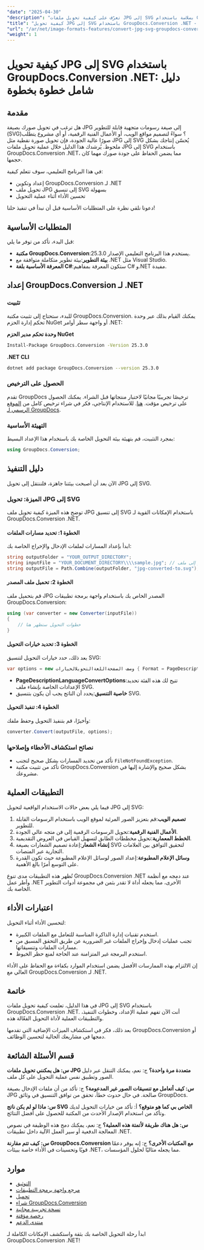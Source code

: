 ```yaml
---
"date": "2025-04-30"
"description": "تعرّف على كيفية تحويل ملفات JPG إلى SVG بسلاسة باستخدام GroupDocs.Conversion .NET للحصول على رسومات عالية الجودة وقابلة للتطوير. اتبع هذا الدليل الشامل مع أمثلة برمجية."
"title": "كيفية تحويل JPG إلى SVG باستخدام GroupDocs.Conversion .NET - دليل خطوة بخطوة"
"url": "/ar/net/image-formats-features/convert-jpg-svg-groupdocs-conversion-dotnet/"
"weight": 1
---
```


# كيفية تحويل JPG إلى SVG باستخدام GroupDocs.Conversion .NET: دليل شامل خطوة بخطوة

## مقدمة

هل ترغب في تحويل صورك بصيغة JPG إلى صيغة رسومات متجهية قابلة للتطوير (SVG)؟ سواءً لتصميم مواقع الويب، أو الأعمال الفنية الرقمية، أو أي مشروع يتطلب صورًا عالية الجودة، فإن تحويل صورة نقطية مثل JPG إلى SVG يُحسّن إنتاجك بشكل ملحوظ. يُرشدك هذا الدليل خلال عملية تحويل ملفات JPG إلى SVG باستخدام GroupDocs.Conversion .NET، مما يضمن الحفاظ على جودة صورك مهما كان حجمها.

في هذا البرنامج التعليمي، سوف تتعلم كيفية:
- إعداد وتكوين GroupDocs.Conversion لـ .NET
- تحويل ملف JPG إلى تنسيق SVG بسهولة
- تحسين الأداء أثناء عملية التحويل

دعونا نلقي نظرة على المتطلبات الأساسية قبل أن نبدأ في تنفيذ حلنا!

## المتطلبات الأساسية

قبل البدء، تأكد من توفر ما يلي:

- **مكتبة GroupDocs.Conversion**:يستخدم هذا البرنامج التعليمي الإصدار 25.3.0.
- **بيئة التطوير**:بيئة تطوير متكاملة متوافقة مع .NET مثل Visual Studio.
- **المعرفة الأساسية بلغة C#**:ستكون المعرفة بمفاهيم C# و.NET مفيدة.

## إعداد GroupDocs.Conversion لـ .NET

### تثبيت

للبدء، ستحتاج إلى تثبيت مكتبة GroupDocs.Conversion. يمكنك القيام بذلك عبر وحدة تحكم إدارة الحزم NuGet أو واجهة سطر أوامر .NET:

**وحدة تحكم مدير الحزم NuGet**

```bash
Install-Package GroupDocs.Conversion -Version 25.3.0
```

**\.NET CLI**

```bash
dotnet add package GroupDocs.Conversion --version 25.3.0
```

### الحصول على الترخيص

تقدم GroupDocs ترخيصًا تجريبيًا مجانيًا لاختبار منتجاتها قبل الشراء. يمكنك الحصول على ترخيص مؤقت. [هنا](https://purchase.groupdocs.com/temporary-license/). للاستخدام الإنتاجي، فكر في شراء ترخيص كامل من [الموقع الرسمي لـ GroupDocs](https://purchase.groupdocs.com/buy).

### التهيئة الأساسية

بمجرد التثبيت، قم بتهيئة بيئة التحويل الخاصة بك باستخدام هذا الإعداد البسيط:

```csharp
using GroupDocs.Conversion;
```

## دليل التنفيذ

الآن بعد أن أصبحت بيئتنا جاهزة، فلننتقل إلى تحويل JPG إلى SVG.

### الميزة: تحويل JPG إلى SVG

توضح هذه الميزة كيفية تحويل ملف JPG إلى تنسيق SVG باستخدام الإمكانات القوية لـ GroupDocs.Conversion .NET.

#### الخطوة 1: تحديد مسارات الملفات

ابدأ بإعداد المسارات لملفات الإدخال والإخراج الخاصة بك:

```csharp
string outputFolder = "YOUR_OUTPUT_DIRECTORY";
string inputFile = "YOUR_DOCUMENT_DIRECTORY\\\\sample.jpg"; // المسار إلى ملف JPG المدخل
string outputFile = Path.Combine(outputFolder, "jpg-converted-to.svg"); // اسم ملف SVG الناتج
```

#### الخطوة 2: تحميل ملف المصدر

قم بتحميل ملف JPG المصدر الخاص بك باستخدام واجهة برمجة تطبيقات GroupDocs.Conversion:

```csharp
using (var converter = new Converter(inputFile))
{
    // خطوات التحويل ستظهر هنا
}
```

#### الخطوة 3: تحديد خيارات التحويل

بعد ذلك، حدد خيارات التحويل لتنسيق SVG:

```csharp
var options = new وصف الصفحةاللغةالتحويلالخيارات { Format = PageDescriptionLanguageFileType.Svg };
```

- **PageDescriptionLanguageConvertOptions**:تتيح لك هذه الفئة تحديد الإعدادات الخاصة بإنشاء ملف SVG.
- **خاصية التنسيق**:يحدد أن الناتج يجب أن يكون بتنسيق SVG.

#### الخطوة 4: تنفيذ التحويل

وأخيرًا، قم بتنفيذ التحويل وحفظ ملفك:

```csharp
converter.Convert(outputFile, options);
```

### نصائح استكشاف الأخطاء وإصلاحها

- تأكد من تحديد المسارات بشكل صحيح لتجنب `FileNotFoundException`.
- تأكد من تثبيت مكتبة GroupDocs.Conversion بشكل صحيح والإشارة إليها في مشروعك.

## التطبيقات العملية

فيما يلي بعض حالات الاستخدام الواقعية لتحويل JPG إلى SVG:

1. **تصميم الويب**:قم بتعزيز الصور المرئية لموقع الويب باستخدام الرسومات القابلة للتطوير.
2. **الأعمال الفنية الرقمية**:تحويل الرسومات الرقمية إلى فن متجه عالي الجودة.
3. **الخطط المعمارية**:تحويل مخططات الطابق لتسهيل القياس في العروض التقديمية.
4. **إنشاء الشعار**:إعادة تصميم الشعارات بصيغة SVG لتحقيق التوافق بين العلامات التجارية عبر المنصات.
5. **وسائل الإعلام المطبوعة**:إعداد الصور لوسائل الإعلام المطبوعة حيث تكون القدرة على التوسع أمرًا بالغ الأهمية.

تُظهر هذه التطبيقات مدى تنوع GroupDocs.Conversion .NET عند دمجه مع أنظمة وأطر عمل .NET الأخرى، مما يجعله أداة لا تقدر بثمن في مجموعة أدوات التطوير الخاصة بك.

## اعتبارات الأداء

لتحسين الأداء أثناء التحويل:

- استخدم تقنيات إدارة الذاكرة المناسبة للتعامل مع الملفات الكبيرة.
- تجنب عمليات إدخال وإخراج الملفات غير الضرورية عن طريق التحقق المسبق من مسارات الملفات وتنسيقاتها.
- استخدم البرمجة غير المتزامنة عند الحاجة لمنع حظر الخيوط.

إن الالتزام بهذه الممارسات الأفضل يضمن استخدام الموارد بكفاءة مع الحفاظ على الأداء العالي مع GroupDocs.Conversion لـ .NET.

## خاتمة

في هذا الدليل، تعلمت كيفية تحويل ملفات JPG إلى SVG باستخدام GroupDocs.Conversion .NET. أنت الآن تفهم عملية الإعداد، وخطوات التنفيذ، والتطبيقات العملية لأداة التحويل الفعّالة هذه. 

بعد ذلك، فكر في استكشاف الميزات الإضافية التي تقدمها GroupDocs.Conversion أو دمجها في مشاريعك الحالية لتحسين الوظائف.

## قسم الأسئلة الشائعة

**س: هل يمكنني تحويل ملفات JPG متعددة مرة واحدة؟**
ج: نعم، يمكنك التنقل عبر دليل الصور وتطبيق نفس عملية التحويل على كل ملف.

**س: كيف أتعامل مع تنسيقات الصور غير المدعومة؟**
ج: تأكد من أن ملفات الإدخال بصيغة JPG صالحة. في حال حدوث خطأ، تحقق من توافق التنسيق في وثائق GroupDocs.

**س: ماذا لو لم يكن ناتج SVG الخاص بي كما هو متوقع؟**
أ: تأكد من خيارات التحويل لديك وتأكد من استخدام الإصدار الأحدث من المكتبة للحصول على أفضل النتائج.

**س: هل هناك طريقة لأتمتة هذه العملية؟**
ج: نعم، يمكنك دمج هذه الوظيفة في نصوص المعالجة الدفعية أو سير العمل الآلية داخل تطبيقات .NET.

**س: كيف تتم مقارنة GroupDocs.Conversion مع المكتبات الأخرى؟**
ج: إنه يوفر دعمًا قويًا وتحسينات في الأداء خاصة ببيئات .NET، مما يجعله مثاليًا لحلول المؤسسات.

## موارد

- [التوثيق](https://docs.groupdocs.com/conversion/net/)
- [مرجع واجهة برمجة التطبيقات](https://reference.groupdocs.com/conversion/net/)
- [تحميل](https://releases.groupdocs.com/conversion/net/)
- [شراء GroupDocs.Conversion](https://purchase.groupdocs.com/buy)
- [نسخة تجريبية مجانية](https://releases.groupdocs.com/conversion/net/)
- [رخصة مؤقتة](https://purchase.groupdocs.com/temporary-license/)
- [منتدى الدعم](https://forum.groupdocs.com/c/conversion/10)

ابدأ رحلة التحويل الخاصة بك بثقة واستكشف الإمكانات الكاملة لـ GroupDocs.Conversion .NET!